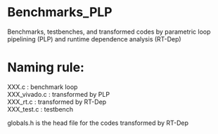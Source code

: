 # Benchmarks_PLP
Benchmarks, testbenches, and transformed codes by parametric loop pipelining (PLP) and runtime dependence analysis (RT-Dep)  

# Naming rule:  
XXX.c : benchmark loop  
XXX_vivado.c : transformed by PLP  
XXX_rt.c : transformed by RT-Dep  
XXX_test.c : testbench  

globals.h is the head file for the codes transformed by RT-Dep   
